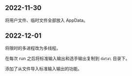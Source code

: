 ## 2022-11-30

将用户文件、临时文件全部放入 AppData。

## 2022-12-01

将限时的多进程改为多线程。

在每次 run 之后将标准输入输出和选手输出复制到 `data\` 目录下。

添加了从文件导入标准输入输出的功能。
